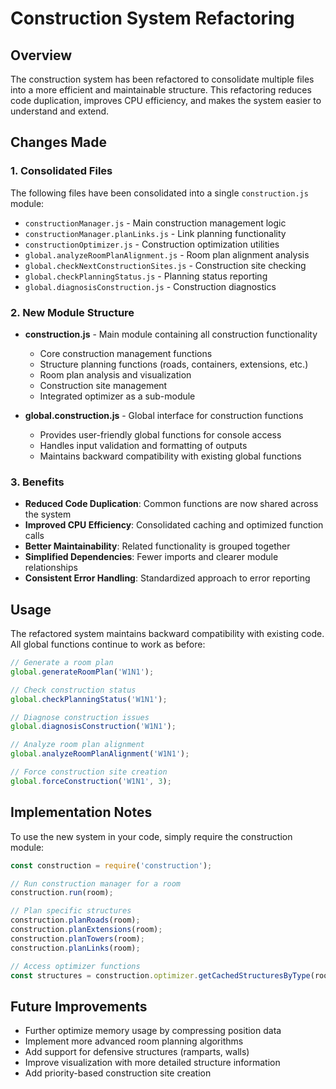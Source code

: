 # Construction System Refactoring

## Overview

The construction system has been refactored to consolidate multiple files into a more efficient and maintainable structure. This refactoring reduces code duplication, improves CPU efficiency, and makes the system easier to understand and extend.

## Changes Made

### 1. Consolidated Files

The following files have been consolidated into a single `construction.js` module:

- `constructionManager.js` - Main construction management logic
- `constructionManager.planLinks.js` - Link planning functionality
- `constructionOptimizer.js` - Construction optimization utilities
- `global.analyzeRoomPlanAlignment.js` - Room plan alignment analysis
- `global.checkNextConstructionSites.js` - Construction site checking
- `global.checkPlanningStatus.js` - Planning status reporting
- `global.diagnosisConstruction.js` - Construction diagnostics

### 2. New Module Structure

- **construction.js** - Main module containing all construction functionality
  - Core construction management functions
  - Structure planning functions (roads, containers, extensions, etc.)
  - Room plan analysis and visualization
  - Construction site management
  - Integrated optimizer as a sub-module

- **global.construction.js** - Global interface for construction functions
  - Provides user-friendly global functions for console access
  - Handles input validation and formatting of outputs
  - Maintains backward compatibility with existing global functions

### 3. Benefits

- **Reduced Code Duplication**: Common functions are now shared across the system
- **Improved CPU Efficiency**: Consolidated caching and optimized function calls
- **Better Maintainability**: Related functionality is grouped together
- **Simplified Dependencies**: Fewer imports and clearer module relationships
- **Consistent Error Handling**: Standardized approach to error reporting

## Usage

The refactored system maintains backward compatibility with existing code. All global functions continue to work as before:

```javascript
// Generate a room plan
global.generateRoomPlan('W1N1');

// Check construction status
global.checkPlanningStatus('W1N1');

// Diagnose construction issues
global.diagnosisConstruction('W1N1');

// Analyze room plan alignment
global.analyzeRoomPlanAlignment('W1N1');

// Force construction site creation
global.forceConstruction('W1N1', 3);
```

## Implementation Notes

To use the new system in your code, simply require the construction module:

```javascript
const construction = require('construction');

// Run construction manager for a room
construction.run(room);

// Plan specific structures
construction.planRoads(room);
construction.planExtensions(room);
construction.planTowers(room);
construction.planLinks(room);

// Access optimizer functions
const structures = construction.optimizer.getCachedStructuresByType(room);
```

## Future Improvements

- Further optimize memory usage by compressing position data
- Implement more advanced room planning algorithms
- Add support for defensive structures (ramparts, walls)
- Improve visualization with more detailed structure information
- Add priority-based construction site creation